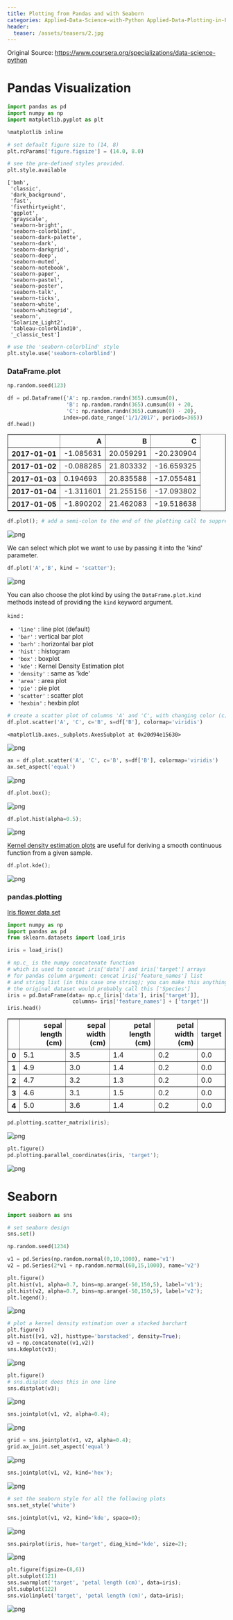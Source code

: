 ```yaml
---
title: Plotting from Pandas and with Seaborn
categories: Applied-Data-Science-with-Python Applied-Data-Plotting-in-Python
header:
  teaser: /assets/teasers/2.jpg
---
```




Original Source: https://www.coursera.org/specializations/data-science-python



# Pandas Visualization


```python
import pandas as pd
import numpy as np
import matplotlib.pyplot as plt

%matplotlib inline

# set default figure size to (14, 8)
plt.rcParams['figure.figsize'] = (14.0, 8.0)
```


```python
# see the pre-defined styles provided.
plt.style.available
```




    ['bmh',
     'classic',
     'dark_background',
     'fast',
     'fivethirtyeight',
     'ggplot',
     'grayscale',
     'seaborn-bright',
     'seaborn-colorblind',
     'seaborn-dark-palette',
     'seaborn-dark',
     'seaborn-darkgrid',
     'seaborn-deep',
     'seaborn-muted',
     'seaborn-notebook',
     'seaborn-paper',
     'seaborn-pastel',
     'seaborn-poster',
     'seaborn-talk',
     'seaborn-ticks',
     'seaborn-white',
     'seaborn-whitegrid',
     'seaborn',
     'Solarize_Light2',
     'tableau-colorblind10',
     '_classic_test']




```python
# use the 'seaborn-colorblind' style
plt.style.use('seaborn-colorblind')
```

### DataFrame.plot


```python
np.random.seed(123)

df = pd.DataFrame({'A': np.random.randn(365).cumsum(0),
                   'B': np.random.randn(365).cumsum(0) + 20,
                   'C': np.random.randn(365).cumsum(0) - 20},
                  index=pd.date_range('1/1/2017', periods=365))
df.head()
```




<div>
<style scoped>
    .dataframe tbody tr th:only-of-type {
        vertical-align: middle;
    }

    .dataframe tbody tr th {
        vertical-align: top;
    }
    
    .dataframe thead th {
        text-align: right;
    }
</style>
<table border="1" class="dataframe">
  <thead>
    <tr style="text-align: right;">
      <th></th>
      <th>A</th>
      <th>B</th>
      <th>C</th>
    </tr>
  </thead>
  <tbody>
    <tr>
      <th>2017-01-01</th>
      <td>-1.085631</td>
      <td>20.059291</td>
      <td>-20.230904</td>
    </tr>
    <tr>
      <th>2017-01-02</th>
      <td>-0.088285</td>
      <td>21.803332</td>
      <td>-16.659325</td>
    </tr>
    <tr>
      <th>2017-01-03</th>
      <td>0.194693</td>
      <td>20.835588</td>
      <td>-17.055481</td>
    </tr>
    <tr>
      <th>2017-01-04</th>
      <td>-1.311601</td>
      <td>21.255156</td>
      <td>-17.093802</td>
    </tr>
    <tr>
      <th>2017-01-05</th>
      <td>-1.890202</td>
      <td>21.462083</td>
      <td>-19.518638</td>
    </tr>
  </tbody>
</table>
</div>




```python
df.plot(); # add a semi-colon to the end of the plotting call to suppress unwanted output
```


![png](https://lh3.googleusercontent.com/b9MgIgzRYe0rIM7VqjRIijOTwQi78l91lEkdTarIqO_Z6NTQpHOfewlKQPBZO0esakOWIn61Wxsl4Y250iKF78ovoafjk129wn3mkay4ON5ulngm4isLAjc04oOGwkimUS_TEFJHZg=w2400)


We can select which plot we want to use by passing it into the 'kind' parameter.


```python
df.plot('A','B', kind = 'scatter');
```


![png](https://lh3.googleusercontent.com/uzLsOKxvWAKtqixKNPa_28NvdA4Q8qujMUoto_4NtBXc-Bysd266oU8kL_vhRyOpdi_S2MjKCmAuC6VltaqdTZnpBG53xOCK8OKVttigkx0zHTSYGo4oM07k-TPLp-GKfY47fvG_1g=w2400)


You can also choose the plot kind by using the `DataFrame.plot.kind` methods instead of providing the `kind` keyword argument.

`kind` :
- `'line'` : line plot (default)
- `'bar'` : vertical bar plot
- `'barh'` : horizontal bar plot
- `'hist'` : histogram
- `'box'` : boxplot
- `'kde'` : Kernel Density Estimation plot
- `'density'` : same as 'kde'
- `'area'` : area plot
- `'pie'` : pie plot
- `'scatter'` : scatter plot
- `'hexbin'` : hexbin plot


```python
# create a scatter plot of columns 'A' and 'C', with changing color (c) and size (s) based on column 'B'
df.plot.scatter('A', 'C', c='B', s=df['B'], colormap='viridis')
```




    <matplotlib.axes._subplots.AxesSubplot at 0x20d94e15630>




![png](https://lh3.googleusercontent.com/DwXdVjKy6JOoZ5I-imzEhmMLzNFgnkZ6nE_edYKUqFagnznqEmTJAvXW4FpjVI-M5_BnkegPtEd554r9EReUl_El2LKx2JfYTABJL-7bGo54TcRmuJJdGTskDw93EQC-LsZ9iLHEdQ=w2400)



```python
ax = df.plot.scatter('A', 'C', c='B', s=df['B'], colormap='viridis')
ax.set_aspect('equal')
```


![png](https://lh3.googleusercontent.com/WFuwZbjfCfCiRSqov6DcgVBJiO0zcpkHyJUZ5YmCSExwXCJTUh-OSKMRHrp-uHg1aQKfdu32fZF1AzNsfPMrStvfL7iWOj6dgmbmLJ0wSeLsA2YsJ0LQXWK2PC3hVfP3CPvD7ZLOFw=w2400)



```python
df.plot.box();
```


![png](https://lh3.googleusercontent.com/yNQzB62H2PTRD-2DahmzVl8UDi4ueop7hMxDXlK6xTIBBuX_Nd9fd0KtlWlgNWwnsdZl7ojf4-aMJxREWNs1LgANRtov5vKMhlR_t9XzywkUWO9JwjonrCyHy-pzQqGbFiaEma6ggg=w2400)



```python
df.plot.hist(alpha=0.5);
```


![png](https://lh3.googleusercontent.com/_VnGzzir2y5gtK0ECLdEm7rUXfPx3CmVDSXVN6FKDlME3El4KvRrshZE_X86WVXoC5-LlT2RXTxb1FOXX9pKR7Tx6q2sdGlQuhayvcnb2_2dYNgjQfkJ98t3bJIaCgIX7BS0sX3FAw=w2400)


[Kernel density estimation plots](https://en.wikipedia.org/wiki/Kernel_density_estimation) are useful for deriving a smooth continuous function from a given sample.


```python
df.plot.kde();
```


![png](https://lh3.googleusercontent.com/fMb0IbzSmilsDoh4KzXYqYih9UMlatQ48IU-I6moOK_DhIhwXkC1WxKnh-mJAJ8y98n23sqJpclws2Vv0NgNnx4-dKdFqXPvUU8sS6NwWGTUZaMq14YpEYFGHkV04QNulL2WY1n62A=w2400)


### pandas.plotting

[Iris flower data set](https://en.wikipedia.org/wiki/Iris_flower_data_set)


```python
import numpy as np
import pandas as pd
from sklearn.datasets import load_iris

iris = load_iris()

# np.c_ is the numpy concatenate function
# which is used to concat iris['data'] and iris['target'] arrays
# for pandas column argument: concat iris['feature_names'] list
# and string list (in this case one string); you can make this anything you'd like..  
# the original dataset would probably call this ['Species']
iris = pd.DataFrame(data= np.c_[iris['data'], iris['target']],
                     columns= iris['feature_names'] + ['target'])
iris.head()
```




<div>
<style scoped>
    .dataframe tbody tr th:only-of-type {
        vertical-align: middle;
    }

    .dataframe tbody tr th {
        vertical-align: top;
    }
    
    .dataframe thead th {
        text-align: right;
    }
</style>
<table border="1" class="dataframe">
  <thead>
    <tr style="text-align: right;">
      <th></th>
      <th>sepal length (cm)</th>
      <th>sepal width (cm)</th>
      <th>petal length (cm)</th>
      <th>petal width (cm)</th>
      <th>target</th>
    </tr>
  </thead>
  <tbody>
    <tr>
      <th>0</th>
      <td>5.1</td>
      <td>3.5</td>
      <td>1.4</td>
      <td>0.2</td>
      <td>0.0</td>
    </tr>
    <tr>
      <th>1</th>
      <td>4.9</td>
      <td>3.0</td>
      <td>1.4</td>
      <td>0.2</td>
      <td>0.0</td>
    </tr>
    <tr>
      <th>2</th>
      <td>4.7</td>
      <td>3.2</td>
      <td>1.3</td>
      <td>0.2</td>
      <td>0.0</td>
    </tr>
    <tr>
      <th>3</th>
      <td>4.6</td>
      <td>3.1</td>
      <td>1.5</td>
      <td>0.2</td>
      <td>0.0</td>
    </tr>
    <tr>
      <th>4</th>
      <td>5.0</td>
      <td>3.6</td>
      <td>1.4</td>
      <td>0.2</td>
      <td>0.0</td>
    </tr>
  </tbody>
</table>
</div>




```python
pd.plotting.scatter_matrix(iris);
```


![png](https://lh3.googleusercontent.com/kf4zNtiRk39Vb37nXY97eLII0gmMNlURI5XNT7l2YrvPLcLBlkdW0Ped6Wdvg6kLnQ_JRFMJzrobwEkh3xoXtVIqugeh-JinHJ5wToDTP2dNgip1ZohKRhHanPzRhJO4ybpQhB5W-w=w2400)



```python
plt.figure()
pd.plotting.parallel_coordinates(iris, 'target');
```


![png](https://lh3.googleusercontent.com/CWBaXVFvCwROpnH00V4gX87snfWyGTnXYbRe35sVrR2TKhKBlsS_TJVcBcH0kLkOnU_pB1yEJAJNhH-CvWKswI4Bi98W03hnujFfXcUy9RqOkZRZRkIGk1-WJTplHl0qiI5BU66rnQ=w2400)


# Seaborn


```python
import seaborn as sns

# set seaborn design
sns.set()
```


```python
np.random.seed(1234)

v1 = pd.Series(np.random.normal(0,10,1000), name='v1')
v2 = pd.Series(2*v1 + np.random.normal(60,15,1000), name='v2')
```


```python
plt.figure()
plt.hist(v1, alpha=0.7, bins=np.arange(-50,150,5), label='v1');
plt.hist(v2, alpha=0.7, bins=np.arange(-50,150,5), label='v2');
plt.legend();
```


![png](https://lh3.googleusercontent.com/K2K_VxNIihe5KNkzHC5mrUi61qYx8gI2EXmMlND4pSvcwo-KBj_Kf66uC3MRrOYkbonUBk2I8gK9o59CQvzrHT4vImGgFavq2fsAdbigXrJSyMImBF5HO4m4IIOWFTLKxT-x7SEH5A=w2400)



```python
# plot a kernel density estimation over a stacked barchart
plt.figure()
plt.hist([v1, v2], histtype='barstacked', density=True);
v3 = np.concatenate((v1,v2))
sns.kdeplot(v3);
```


![png](https://lh3.googleusercontent.com/bCHRmcKKOvon4uSMTqcHWFq1PIXDPI_dDDiSAhY_ssrtaWWa7zDmPoqYAtj1YcdAVvnclnsuYToPjN8LGxMQX7xS7zRIHg4B-LXzgbrxbjjUsMWZb4TNxbj4n_7neyzwPq4ggrAdOA=w2400)



```python
plt.figure()
# sns.displot does this in one line
sns.distplot(v3);
```

![png](https://lh3.googleusercontent.com/G7iPIqf6nMrp0HlxW55U7fCUGfQWzdWeuc5LWLUyhPf7gSMQEk3aYATTnmZ9etZF7PiUhYO-scfzscJ9OcKgEzc3NWb3jvJw42Db_zRpInccGh93uUR2yTnVlk714cavMU27H5FDwA=w2400)



```python
sns.jointplot(v1, v2, alpha=0.4);
```

![png](https://lh3.googleusercontent.com/5d3h89Bhc6SgqDx2n6B4RVRn7hYZsCqYL_o2mC_Xh5KVv37ALzOArMNWW8MnFDIX5ZwQfTzLqe3yFWXXUd3kSULyIHk1kGQI45kRL0oeYYWzSoDgrLHd8e43ijLtMoU4biqRBVJ9RA=w2400)



```python
grid = sns.jointplot(v1, v2, alpha=0.4);
grid.ax_joint.set_aspect('equal')
```

![png](https://lh3.googleusercontent.com/K-vLKeGp1mriNfGrzzW78DEbsavDTUVX09e9fChe-Ybcg6m5kulogX0bckFT0_8MhpjMM8V-84vwZV0tOMLAvO97arhv6wxMpjY5bF6xk6A1T9lGWhnvxCwDbBTcqa9AcP2XOz9Wtg=w2400)



```python
sns.jointplot(v1, v2, kind='hex');
```

![png](https://lh3.googleusercontent.com/nIIef5L3s__nzD7DUmGlr5t8lMwgvfS2C1lUjYohKrJSUSWbiWXuecfQnMYJFkQMVhRG5Maibck81sg6VPaGgXm1YROwQFJoP8FL9zjUAU2Ydne2N78p4w3wnazipa-U533mBMJu6g=w2400)



```python
# set the seaborn style for all the following plots
sns.set_style('white')

sns.jointplot(v1, v2, kind='kde', space=0);
```


![png](https://lh3.googleusercontent.com/vwGiIvXzudvkf1YLucuUhQ8SEX4trGyW7FVKi5mpz5PMxeDQTzYb83Wq5OapbZKZ7pPJYdv6JYCopuGsydNCMUOIJZ1gPrAkwaFgkUKjYDVw2F7R0RJd1chKzOl9k4F0TYZA_8wBEw=w2400)



```python
sns.pairplot(iris, hue='target', diag_kind='kde', size=2);
```

![png](https://lh3.googleusercontent.com/ybFXNf0YB2s57aeq8_Jbb5_JOBXbSHj7oTgNbLig327hDUheQEuAfurx0gvznzUiBaJ0vYPEH-9M3gqYc9JunI2VXUssiH63-8TGx-UFReeDr-jIzstPxpoFkc15DVU2tJCOBwOdlQ=w2400)



```python
plt.figure(figsize=(8,6))
plt.subplot(121)
sns.swarmplot('target', 'petal length (cm)', data=iris);
plt.subplot(122)
sns.violinplot('target', 'petal length (cm)', data=iris);
```


![png](https://lh3.googleusercontent.com/sqkKTvk-4KizLwHGMNDD6zFwkHP1S0jw_UYcQaKnWSC3ekfmqYx3EsyiJ0qc6w52EkNWam93I8bNkZGwWBdnnWwjvZqSRWTIUH-dPkmzsafXYulcZ5OTr9XCXpKEh6gSiQ5NvklBaw=w2400)
